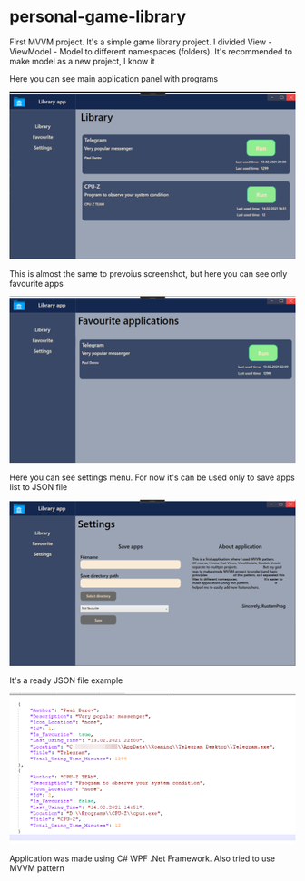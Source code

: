 # personal-game-library
First MVVM project. It's a simple game library project.
I divided View - ViewModel - Model to different namespaces (folders). It's recommended to make model as a new project, I know it

Here you can see main application panel with programs

![](https://github.com/RustamProg/personal-game-library/blob/master/personal-game-library/Screenshots/workplace.png?raw=true)

This is almost the same to prevoius screenshot, but here you can see only favourite apps

![](https://github.com/RustamProg/personal-game-library/blob/master/personal-game-library/Screenshots/fav_workplace.png?raw=true)

Here you can see settings menu. For now it's can be used only to save apps list to JSON file

![](https://github.com/RustamProg/personal-game-library/blob/master/personal-game-library/Screenshots/settings.png?raw=true)

It's a ready JSON file example

![](https://github.com/RustamProg/personal-game-library/blob/master/personal-game-library/Screenshots/ready_json.png?raw=true)

Application was made using C# WPF .Net Framework. Also tried to use MVVM pattern

